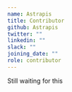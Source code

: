 ```yaml
---
name: Astrapis
title: Contributor
github: Astrapis
twitter: ""
linkedin: ""
slack: ""
joining_date: ""
role: contributor
---
```


Still waiting for this
